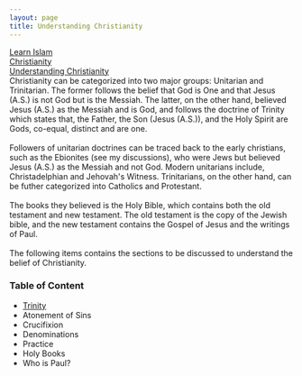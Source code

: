 ```yaml
---
layout: page
title: Understanding Christianity
---
```

<div class="title-header">
    <div class="path parents">
        <a class="ptext" href="/index.html">Learn Islam</a>
    </div>
    <div class="path parents">
        <a class="ptext" href="/pages/christianity.html">Christianity</a>
    </div>
    <div class="path children">
        <a class="ctext" href="/pages/christianity/understanding-christianity.html">Understanding Christianity</a>
    </div>
</div>
Christianity can be categorized into two major groups: Unitarian and Trinitarian. The former follows the belief that God is 
One and that Jesus (A.S.) is not God but is the Messiah. The latter, on the other hand, believed Jesus (A.S.) as the Messiah
and is God, and follows the doctrine of Trinity which states that, the Father, the Son (Jesus (A.S.)), and the Holy Spirit are Gods, co-equal, distinct and are one.
<br><br>
Followers of unitarian doctrines can be traced back to the early christians, such as the Ebionites (see my discussions), who were
Jews but believed Jesus (A.S.) as the Messiah and not God. Modern unitarians include, Christadelphian and Jehovah's Witness. Trinitarians, on the other hand, can be futher categorized into Catholics and Protestant.
<br><br>
The books they believed is the Holy Bible, which contains both the old testament and new testament. The old testament
is the copy of the Jewish bible, and the new testament contains the Gospel of Jesus and the writings of Paul. 
<br><br>
The following items contains the sections to be discussed to understand the belief of Christianity.
<h3>Table of Content</h3>
<ul>
    <li><span><a href="/pages/christianity/trinity.html">Trinity</a></span></li>
    <li><span>Atonement of Sins</span></li>
    <li><span>Crucifixion</span></li>
    <li><span>Denominations</span></li>
    <li><span>Practice</span></li>
    <li><span>Holy Books</span></li>
    <li><span>Who is Paul?</span></li>
</ul>
